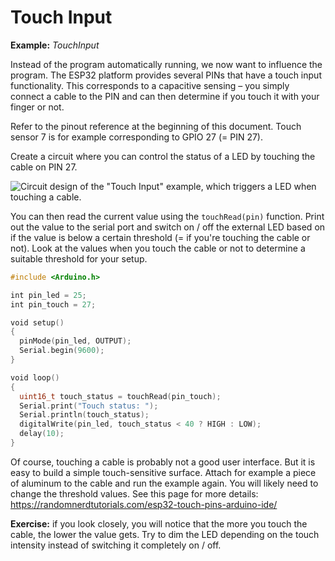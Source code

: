 # Touch Input

**Example:** *TouchInput*

Instead of the program automatically running, we now want to influence
the program. The ESP32 platform provides several PINs that have a touch
input functionality. This corresponds to a capacitive sensing – you
simply connect a cable to the PIN and can then determine if you touch it
with your finger or not.

Refer to the pinout reference at the beginning of this document. Touch
sensor $7$ is for example corresponding to GPIO 27 (= PIN 27).

Create a circuit where you can control the status of a LED by touching
the cable on PIN 27.

![Circuit design of the \"Touch Input\" example, which triggers a LED
when touching a cable.](./media/circuit-touch-input.svg)

You can then read the current value using the `touchRead(pin)` function.
Print out the value to the serial port and switch on / off the external
LED based on if the value is below a certain threshold (= if you're
touching the cable or not). Look at the values when you touch the cable
or not to determine a suitable threshold for your setup.

```c++
#include <Arduino.h>

int pin_led = 25;
int pin_touch = 27;

void setup()
{
  pinMode(pin_led, OUTPUT);
  Serial.begin(9600);
}

void loop()
{
  uint16_t touch_status = touchRead(pin_touch);
  Serial.print("Touch status: ");
  Serial.println(touch_status);
  digitalWrite(pin_led, touch_status < 40 ? HIGH : LOW);
  delay(10);
}
```

Of course, touching a cable is probably not a good user interface. But
it is easy to build a simple touch-sensitive surface. Attach for example
a piece of aluminum to the cable and run the example again. You will
likely need to change the threshold values. See this page for more
details: <https://randomnerdtutorials.com/esp32-touch-pins-arduino-ide/>

**Exercise:** if you look closely, you will notice that the more you
touch the cable, the lower the value gets. Try to dim the LED depending
on the touch intensity instead of switching it completely on / off.